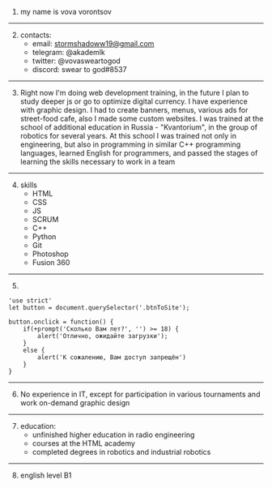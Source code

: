 1. my name is vova vorontsov
---
2. contacts:
    + email: stormshadoww19@gmail.com
    + telegram: @akademlk
    + twitter: @vovasweartogod
    + discord: swear to god#8537
---
3. Right now I'm doing web development training, in the future I plan to study deeper js or go to optimize digital currency. 
I have experience with graphic design. I had to create banners, menus, various ads for street-food cafe, also I made some custom websites. 
I was trained at the school of additional education in Russia - "Kvantorium", in the group of robotics for several years. At this school I was trained not only in engineering, but also in programming in similar C++ programming languages, learned English for programmers, and passed the stages of learning the skills necessary to work in a team
---
4. skills
    + HTML
    + CSS
    + JS
    + SCRUM
    + С++
    + Python
    + Git
    + Photoshop
    + Fusion 360
---
5. 
```
'use strict'
let button = document.querySelector('.btnToSite');

button.onclick = function() {
    if(+prompt('Сколько Вам лет?', '') >= 18) {
        alert('Отлично, ожидайте загрузки');
    } 
    else {
        alert('К сожалению, Вам доступ запрещён')
    }
}
```
---
6. No experience in IT, except for participation in various tournaments and work on-demand graphic design
---
7. education:
   + unfinished higher education in radio engineering
   + courses at the HTML academy
   + сompleted degrees in robotics and industrial robotics
---
8. english level B1